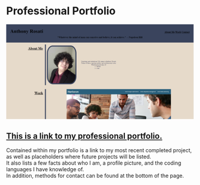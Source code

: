 # Professional Portfolio

![Screenshot of the deployed portfolio](./assets/images/portfolio-screenshot.jpg)

## [This is a link to my professional portfolio.](https://anthonyrqqq.github.io/professional-portfolio/)

Contained within my portfolio is a link to my most recent completed project, as well as placeholders where future projects will be listed.
<br> It also lists a few facts about who I am, a profile picture, and the coding languages I have knowledge of. 
<br> In addition, methods for contact can be found at the bottom of the page.